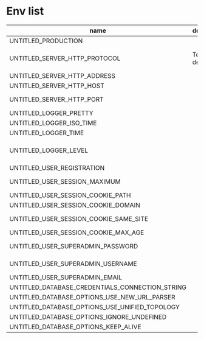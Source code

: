 # Env list

| name                                            | description      | type            | valid                           |
|-------------------------------------------------|------------------|-----------------|---------------------------------|
| UNTITLED_PRODUCTION                             |                  | boolean         |                                 |
| UNTITLED_SERVER_HTTP_PROTOCOL                   | Test description | string          | enum: <br />-http;<br />-https. |
| UNTITLED_SERVER_HTTP_ADDRESS                    |                  | string          |                                 |
| UNTITLED_SERVER_HTTP_HOST                       |                  | string          |                                 |
| UNTITLED_SERVER_HTTP_PORT                       |                  | integer         | Range: 1...65353                |
| UNTITLED_LOGGER_PRETTY                          |                  | boolean         |                                 |
| UNTITLED_LOGGER_ISO_TIME                        |                  | boolean         |                                 |
| UNTITLED_LOGGER_TIME                            |                  | boolean         |                                 |
| UNTITLED_LOGGER_LEVEL                           |                  | string          | enum: <br />-info;<br />-debug. |
| UNTITLED_USER_REGISTRATION                      |                  | boolean         |                                 |
| UNTITLED_USER_SESSION_MAXIMUM                   |                  | integer         | Range: 1...                     |
| UNTITLED_USER_SESSION_COOKIE_PATH               |                  | string          |                                 |
| UNTITLED_USER_SESSION_COOKIE_DOMAIN             |                  | string          |                                 |
| UNTITLED_USER_SESSION_COOKIE_SAME_SITE          |                  | string, boolean |                                 |
| UNTITLED_USER_SESSION_COOKIE_MAX_AGE            |                  | integer         |                                 |
| UNTITLED_USER_SUPERADMIN_PASSWORD               |                  | string          | Length: 6...1024                |
| UNTITLED_USER_SUPERADMIN_USERNAME               |                  | string          | Length: 1...24                  |
| UNTITLED_USER_SUPERADMIN_EMAIL                  |                  | string          |                                 |
| UNTITLED_DATABASE_CREDENTIALS_CONNECTION_STRING |                  | string          |                                 |
| UNTITLED_DATABASE_OPTIONS_USE_NEW_URL_PARSER    |                  | boolean         |                                 |
| UNTITLED_DATABASE_OPTIONS_USE_UNIFIED_TOPOLOGY  |                  | boolean         |                                 |
| UNTITLED_DATABASE_OPTIONS_IGNORE_UNDEFINED      |                  | boolean         |                                 |
| UNTITLED_DATABASE_OPTIONS_KEEP_ALIVE            |                  | boolean         |                                 |
